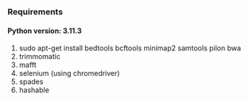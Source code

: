 ### Requirements

#### Python version: 3.11.3

1. sudo apt-get install bedtools bcftools minimap2 samtools pilon bwa
2. trimmomatic
2. mafft
3. selenium (using chromedriver)
4. spades
5. hashable
